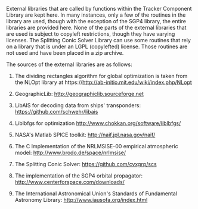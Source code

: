External libraries that are called by functions within the Tracker Component Library are kept here. In many instances, only a few of the routines in the library are used, though with the exception of the SGP4 library, the entire libraries are provided here. None of the parts of the external libraries that are used is subject to copyleft restrictions, though they have varying licenses. The Splitting Conic Solver Library can use some routines that rely on a library that is under an LGPL (copylefted) license. Those routines are not used and have been placed in a zip archive.

The sources of the external libraries are as follows:

1) The dividing rectangles algorithm for global optimization is taken from the NLOpt library at
https://http://ab-initio.mit.edu/wiki/index.php/NLopt

2) GeographicLib:
http://geographiclib.sourceforge.net

3) LibAIS for decoding data from ships' transponders:
https://github.com/schwehr/libais

4) Liblbfgs for optimization
http://www.chokkan.org/software/liblbfgs/

5) NASA's Matlab SPICE toolkit:
http://naif.jpl.nasa.gov/naif/

6) The C Implementation of the NRLMSISE-00 empirical atmospheric model:
http://www.brodo.de/space/nrlmsise/

7) The Splitting Conic Solver:
https://github.com/cvxgrp/scs

8) The implementation of the SGP4 orbital propagator:
http://www.centerforspace.com/downloads/

9) The International Astronomical Union's Standards of Fundamental Astronomy Library:
http://www.iausofa.org/index.html



